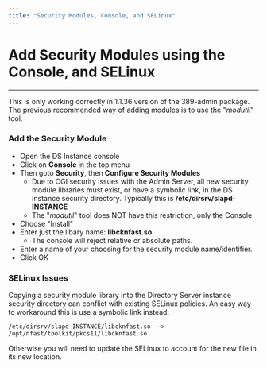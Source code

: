 ```yaml
---
title: "Security Modules, Console, and SELinux"
---
```


# Add Security Modules using the Console, and SELinux
----------------

This is only working correctly in 1.1.36 version of the 389-admin package.  The previous recommended way of adding modules is to use the "*modutil*" tool.

### Add the Security Module

-   Open the DS Instance console
-   Click on **Console** in the top menu
-   Then goto **Security**, then **Configure Security Modules**
    -   Due to CGI security issues with the Admin Server, all new security module libraries must exist, or have a symbolic link, in the DS instance security directory.  Typically this is **/etc/dirsrv/slapd-INSTANCE**
    -   The "*modutil*" tool does NOT have this restriction, only the Console
-   Choose "Install"
-   Enter just the libary name:  **libcknfast.so**
    -    The console will reject relative or absolute paths.
-   Enter a name of your choosing for the security module name/identifier.
-   Click OK

### SELinux Issues

Copying a security module library into the Directory Server instance security directory can conflict with existing SELinux policies.  An easy way to workaround this is use a symbolic link instead:

    /etc/dirsrv/slapd-INSTANCE/libcknfast.so -->  /opt/nfast/toolkit/pkcs11/libcknfast.so

Otherwise you will need to update the SELinux to account for the new file in its new location.



